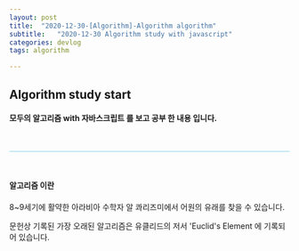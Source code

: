 ```yaml
---
layout: post
title:  "2020-12-30-[Algorithm]-Algorithm algorithm"
subtitle:   "2020-12-30 Algorithm study with javascript"
categories: devlog
tags: algorithm

---
```



## Algorithm study start <br/>


#### 모두의 알고리즘 with 자바스크립트 를 보고 공부 한 내용 입니다.


<br/>

<hr style="height: 1px; background: skyblue; "/>

<br/>

#### 알고리즘 이란

<p>
8~9세기에 활약한 아라비아 수학자 알 콰리즈미에서 어원의 유래를 찾을 수 있습니다.<br/>
</p>

<p>
문헌상 기록된 가장 오래된 알고리즘은 유클리드의 저서 'Euclid's Element
에 기록되어 있습니다.</p>



<!-- <img style="float: left;" src="https://user-images.githubusercontent.com/49095304/78002312-fe1c7d00-7371-11ea-84a5-1bbc7a6df22c.JPG" width="400"/>
<br/><br/><br/><br/><br/><br/><br/> -->
